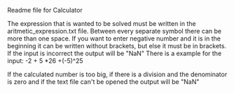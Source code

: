 Readme file for Calculator

The expression that is wanted to be solved must be written in the aritmetic_expression.txt file.
Between every separate symbol there can be more than one space. If you want to enter negative number and
it is in the beginning it can be written without brackets, but else it must be in brackets.
If the input is incorrect the output will be  "NaN"
There is a example for the input:
-2  +  5  *26 +(-5)^25

If the calculated number is too big, if there is a division and  the denominator is zero and if the text file can't be opened the output will be "NaN"
